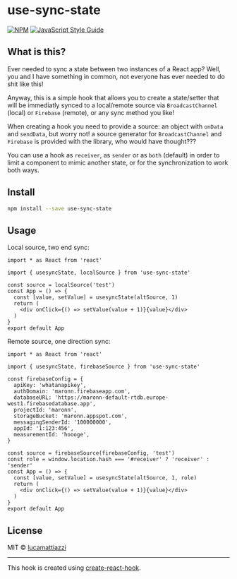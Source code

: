 # use-sync-state


[![NPM](https://img.shields.io/npm/v/use-sync-state.svg)](https://www.npmjs.com/package/use-sync-state) [![JavaScript Style Guide](https://img.shields.io/badge/code_style-standard-brightgreen.svg)](https://standardjs.com)


## What is this?

Ever needed to sync a state between two instances of a React app? Well, you and I have something in common, not everyone has ever needed to do shit like this!

Anyway, this is a simple hook that allows you to create a state/setter that will be immediatly synced to a local/remote source via `BroadcastChannel` (local) or `Firebase` (remote), or any sync method you like!

When creating a hook you need to provide a source: an object with `onData` and `sendData`, but worry not! a source generator for `BroadcastChannel` and `Firebase` is provided with the library, who would have thought???

You can use a hook as `receiver`, as `sender` or as `both` (default) in order to limit a component to mimic another state, or for the synchronization to work both ways.
## Install

```bash
npm install --save use-sync-state
```

## Usage

Local source, two end sync:
```tsx
import * as React from 'react'

import { usesyncState, localSource } from 'use-sync-state'

const source = localSource('test')
const App = () => {
  const [value, setValue] = usesyncState(altSource, 1)
  return (
    <div onClick={() => setValue(value + 1)}{value}</div>
  )
}
export default App
```

Remote source, one direction sync:
```tsx
import * as React from 'react'

import { usesyncState, firebaseSource } from 'use-sync-state'

const firebaseConfig = {
  apiKey: 'whatanapikey',
  authDomain: 'maronn.firebaseapp.com',
  databaseURL: 'https://maronn-default-rtdb.europe-west1.firebasedatabase.app',
  projectId: 'maronn',
  storageBucket: 'maronn.appspot.com',
  messagingSenderId: '100000000',
  appId: '1:123:456',
  measurementId: 'hoooge',
}

const source = firebaseSource(firebaseConfig, 'test')
const role = window.location.hash === '#receiver' ? 'receiver' : 'sender'
const App = () => {
  const [value, setValue] = usesyncState(altSource, 1, role)
  return (
    <div onClick={() => setValue(value + 1)}{value}</div>
  )
}
export default App
```


## License

MIT © [lucamattiazzi](https://github.com/lucamattiazzi)

---

This hook is created using [create-react-hook](https://github.com/hermanya/create-react-hook).
